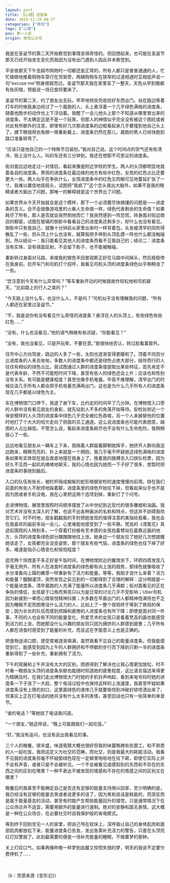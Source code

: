 ```yaml
---
layout: post
title: 【心理】进度条
date: 2019-12-28 00:37
categories: ["原创"]
tags: ["心理"]
pov: 第一人称
origin: 微信公众号
---
```


我是在圣诞节的第二天开始察觉到事情变得奇怪的。但回想起来，也可能在圣诞节那天已经开始发生变化而我因为没有出门遇到人因此并未察觉到。

平安夜那天下午去超市购物时一切都还是正常的，所有人都只是普普通通的人，忙忙碌碌地推着购物车穿行在货架旁，两辆购物车在狭窄的过道相遇时互相低声说一句“excuse me”侧身擦肩而过。圣诞节那天我在家里呆了一整天，天色从早到晚都有些灰暗，预报说一场日食将要来了。

圣诞节的第二天，约了朋友出去玩，早早地梳妆完收拾好东西出门。站在路边等着打车的时候我身边经过了一个晨跑的人，头上悬浮着一个几乎绿色满格的进度条，随着他跑步的动作也上下浮动着。我瞪了一会儿他头上那个不知道从哪里冒出来的进度条，不太确定这是不是一个玩笑，但那人的神情似乎完全没有被这个困扰或者对此有所额外的注意，即使有好几次那进度条的边框看起来几乎要撞到他自己头上了。摘下眼镜用衣角擦一擦重新戴上，进度条仍然在那儿，晨跑的男人已经快跑到路口准备转弯了。

“应该只是他自己的一个特殊节日装扮。”我对自己说。这个时间点的空气还有些清冷，街上没什么人。叫的车还有三分钟到，我还在想那不可思议的进度条。

街对面远远地走过一对情侣，看起来像是附近学校的学生。两人的头顶都明显地晃着各自的进度条，男孩的进度条在最边缘的地方有些许红色，女孩的红色占比还要更大一些。两人似乎在争执什么，女孩进度条中的红色又肉眼可见地蔓延扩张了一寸。我难以置信地摇摇头，试图把“我疯了”这个念头晃出大脑外，如果不是我的眼睛或者大脑出了问题，那唯一的解释就是这个世界出了问题。

如果世界从今天开始就会是这个模样，那下一个必须要尽快搞懂的问题是——进度条的含义。会不会就像游戏里的火柴人生命值一样，绿色代表剩余的生命值？如果耗尽了所有，那人是否就会突然倒地而亡？我突然感到一阵恐慌，转身面对街边商店的橱窗，试图在玻璃的倒影中看看自己的进度条还剩多少，却什么也没有看见。倒影中只有我自己，就像十分钟前从家里出来时一样背着包，头发被清早的风吹得散乱了一些，但头顶上什么也没有，就算我把手伸到头顶乱摸一阵也什么都没触碰到。所以结论一：我只能看见其他人的进度条而看不见我自己的；结论二：进度条没有实体，没有镜面反射，不会留下影子，也不能被触碰。

重新转过身面对马路，来接我的银色丰田普锐斯正好在马路中间掉头，然后稳稳停在我身前。拉开车门和司机打个招呼，我看见司机头顶的进度条绿色似乎稍稍涨了一些。

“您注意到今天有什么异常吗？”等车重新开动的时候我故作轻松地和司机聊天，“比如路上的行人之类的？”

“今天路上没什么车，也没什么人，不是吗？”司机似乎没有理解我的问题，“所有人都还在家里过圣诞节。”

“不，我是说你有没有看见什么奇怪的进度条？悬浮在人的头顶上，有些绿色有些红色……”

“没有，什么也没看见，”他的语气稍微有些迟疑，“你能看见？”

“没有，我也没看见，只是开玩笑，不要在意。”我很快地否认，转过脸看着窗外。

往市中心方向驾驶，路边的人多了一些，太阳也逐渐变得更暖和了。顶着不同百分比进度条的人来去匆匆，多数人的进度条中都还是绿色占绝大部分，结伴而行的人往往有相似的绿色占比。我试图通过人群的进度条值提取出某些特征，首先肯定不是代表年龄，不然不可能短时间下降，甚至有些人的绿色还会上升；应该也和性别没有关系。有可能是健康程度？甚至也像手机电量。毕竟不难理解，清早出门的时候应该几乎所有人都会把手机电量充满再出门，这也是为什么几乎所有人的进度条现在几乎都是以绿色为主。

车在博物馆门口停下，我道了谢下车，比约定的时间早了几分钟。在博物馆入口旁的人群中没有看见朋友的身影，就先站到人不多的角落开始等待。安检处附近一个保安模样的人头顶的进度条中绿色几乎完全被红色吞噬，另一个人来接替他的位置时他打了个大大的哈欠走向了侧面的员工通道。这么说进度条也可能代表困意，越困的人占比越低。不管怎么说，看起来进度条耗尽也不会有什么生命危险，我稍稍放心了一些。

远远地看见朋友从一辆车上下来，我隔着人群踮着脚朝她挥手，她挤开人群向我这边跑来，眼睛亮亮的，扑上来就是一个拥抱，我几乎毫不怀疑她这绿色满格的进度条如果有实体现在就会直直地撞在我身上了。挽着我的胳膊去入口排队检票，因为好久不见而一起叽叽喳喳地聊天，我的心情也因为她而一下子好了很多，想暂时把进度条的事抛到脑后。

入口的队伍有些长，被栏杆隔成蜿蜒的蛇形根据安检的速度慢慢向前爬。排在我们前面的有些人不耐烦地跺着脚，进度条里的绿色开始往下掉，但看起来似乎也不是因为困或者手机没电，我在心里把这两个选项划掉，重新打了个问号。

走进博物馆，展馆里按照时间顺序摆放了从中世纪到近现代的很多雕塑和油画。我对艺术并没有太深入的了解，也说不出各种画派的名称和特点，但这并不妨碍我欣赏它们。时不时地，朋友戳戳我的手肘把她发现的值得注意的美指给我看，我也会在我喜欢的画前多站一会儿，心里难能地感受到了一些平静。梵高的《鸢尾花》真迹前围观的人特别多，一个穿着打扮极有艺术感的女孩抱着臂站在最靠近画的地方，头顶的进度条绿色部分蹭蹭蹭地往上涨，她身边一个朋友拉了她好几次想提醒她该走了，女孩都完全没变姿势，那个朋友有些气恼，进度条的绿色也往下掉了好多。难道是指示心情变化和愉悦程度？

逛完两个场馆差不多正好是午饭时间，在博物馆附近的餐馆坐下，环顾四周发现几乎毫无例外，所有人在进食时进度条的绿色都有向上涨的趋势，那绿色就像吸收了水分准备向上蹿的嫩芽一样重新有了活力和能量。等等，我刚才说什么来着？活力和能量？醍醐灌顶，突然发现之前见到的一切都得到了合理的解释：这分明就是一个能量进度条，清早晨跑的人充满了能量所以进度条几乎满额；街对面看见的正在争执的情侣，女孩疲于口角而男孩只以为是日常的讨论几乎不受影响；Uber司机因为新接到一单而心情愉悦精神抖擞；大多数在早晨出门的人都精神饱满但也不乏因为睡眠不足而困倦没什么活力的人，比如上了一整个夜班终于等到了换班的保安；因为长长的队伍而感到烦躁和疲倦的人进度条也有所下降；即使是面对同一件事，不同的人也会有不同的能量变化，热爱艺术的女孩只是看着梵高的画也能感受到活力的上涨，而她那没什么兴趣的朋友则只因为拥挤的人群感到疲惫；几乎所有人都在进食时感受到了能量的补充，而且这在字面意义上也是正确的。

把食物送进口腔，感受胃被逐渐填满，虽然我看不见自己的能量进度条，但我能感受到它，能感受到因为上午的人群拥挤和不停歇的步行而下降到只剩一半的进度条重新得到了一些补充，重新拥有了活力。

下午的观展和上午并没有太大的区别，困惑得到了解决也让我心情更加放松，时不时看一眼朋友头顶的进度条余额也能随时知道她的疲惫程度，这比语言描述来得更为精确及时。在我们走出博物馆大门时她的手机铃声响起，看到来电号码时她的进度条一下子涨了一大段，整个电话过程中也保持这样的上涨速度，我甚至怀疑如果进度条没有上限的封口，这里面绿色的液体几乎就要愉悦到冲破封锁喷洒出来了，但事实上正在打电话的她并没有什么太多的表情，甚至回话也只有一些简单的单音节。

“谁的电话？”等她挂了电话我问道。

“一个朋友，”她这样说，“晚上可能跟我们一起吃饭。”

“好。”我没有追问，也没有说出我看见的事。

三个人的晚餐，很丰盛，味道我猜大概也很好但我的味蕾略微有些罢工。和不熟悉的人一起吃饭，我把这定义为社交的范畴，而社交，则是我最大的耗能活动。我看不见我的进度条但毫不怀疑那绿色现在一定噼里啪啦地在往下砸，即使它实际上并不会有声音，或者只是不会被听见。一个不会被看见或感知到的东西和不存在的东西之间的区别在哪里？一种不表达不被发现的情感和不存在的情感之间的区别又在哪里？

晚餐后的我甚至不能确定自己是否还有足够的能量支持用以回家，至少明确的是，我已经没有足够的能量去笑或者说更多的话了，因为笑和说话是耗能的，而哭反而是属于能量基态的活动、甚至有时能产生帮助能量回升的错觉，只是通常情况下在公众场合并不适宜，需要用额外的能量进行遏制。绝对的安静和面无表情，这大概是一种在公众场合、在必要社交时自我保护般的省电模式。

等到终于回到空无一人的家里，把自己甩在软床上，深呼吸让自己的身体肌肉和面部肌肉都放松下来，能量进度条已告急，发出急需补充活力的警告，只差在头顶亮红灯拉警报了。此刻最需要的便是一场补充能量的睡眠，不做噩梦的那种。

关上灯叹口气，如果再像昨晚一样梦到血腥又惊慌失措的梦，明天的我说不定要欠费停机了……

<br><br>
（b：灵感来源《变形记》）
